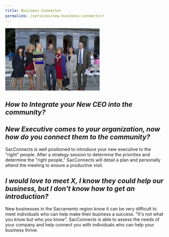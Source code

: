 ```yaml
---
title: Business Connector
permalink: /services/new-business-connector/
---
```

![image of Nancy posing for a photo with 6 other people in front of a building](/assets/images/IMG_7554-300x199.jpg)

## *How to Integrate your New CEO into the community?*

## *New Executive comes to your organization, now how do you connect them to the community?*

SacConnects is well positioned to introduce your new executive to the "right" people.  After a strategy session to determine the priorities and determine the "right people," SacConnects will detail a plan and personally attend the meeting to ensure a productive visit.

## *I would love to meet X, I know they could help our business, but I don't know how to get an introduction?*

New businesses in the Sacramento region know it can be very difficult to meet individuals who can help make their business a success. "It's not what you know but who you know". SacConnects is able to assess the needs of your company and help connect you with individuals who can help your business thrive.